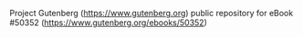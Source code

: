 Project Gutenberg (https://www.gutenberg.org) public repository for
eBook #50352 (https://www.gutenberg.org/ebooks/50352)
